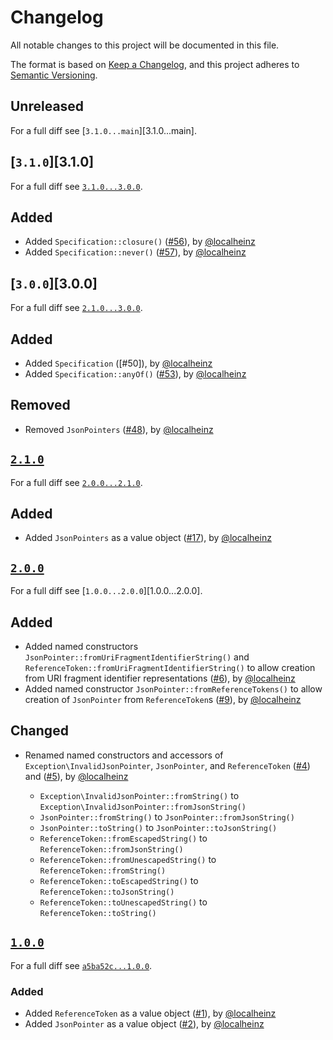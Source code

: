 # Changelog

All notable changes to this project will be documented in this file.

The format is based on [Keep a Changelog](https://keepachangelog.com/en/1.0.0/), and this project adheres to [Semantic Versioning](https://semver.org/spec/v2.0.0.html).

## Unreleased

For a full diff see [`3.1.0...main`][3.1.0...main].

## [`3.1.0`][3.1.0]

For a full diff see [`3.1.0...3.0.0`][2.1.0...3.0.0].

## Added

- Added `Specification::closure()` ([#56]), by [@localheinz]
- Added `Specification::never()` ([#57]), by [@localheinz]

## [`3.0.0`][3.0.0]

For a full diff see [`2.1.0...3.0.0`][2.1.0...3.0.0].

## Added

- Added `Specification` ([#50]), by [@localheinz]
- Added `Specification::anyOf()` ([#53]), by [@localheinz]

## Removed

- Removed `JsonPointers`  ([#48]), by [@localheinz]

## [`2.1.0`][2.1.0]

For a full diff see [`2.0.0...2.1.0`][2.0.0...2.1.0].

## Added

- Added `JsonPointers` as a value object  ([#17]), by [@localheinz]

## [`2.0.0`][2.0.0]

For a full diff see [`1.0.0...2.0.0`][1.0.0...2.0.0].

## Added

- Added named constructors `JsonPointer::fromUriFragmentIdentifierString()` and `ReferenceToken::fromUriFragmentIdentifierString()` to allow creation from URI fragment identifier representations ([#6]), by [@localheinz]
- Added named constructor `JsonPointer::fromReferenceTokens()` to allow creation of `JsonPointer` from `ReferenceToken`s ([#9]), by [@localheinz]

## Changed

- Renamed named constructors and accessors of `Exception\InvalidJsonPointer`, `JsonPointer`, and `ReferenceToken` ([#4]) and ([#5]), by [@localheinz]

  - `Exception\InvalidJsonPointer::fromString()` to `Exception\InvalidJsonPointer::fromJsonString()`
  - `JsonPointer::fromString()` to `JsonPointer::fromJsonString()`
  - `JsonPointer::toString()` to `JsonPointer::toJsonString()`
  - `ReferenceToken::fromEscapedString()` to `ReferenceToken::fromJsonString()`
  - `ReferenceToken::fromUnescapedString()` to `ReferenceToken::fromString()`
  - `ReferenceToken::toEscapedString()` to `ReferenceToken::toJsonString()`
  - `ReferenceToken::toUnescapedString()` to `ReferenceToken::toString()`

## [`1.0.0`][1.0.0]

For a full diff see [`a5ba52c...1.0.0`][a5ba52c...1.0.0].

### Added

- Added `ReferenceToken` as a value object ([#1]), by [@localheinz]
- Added `JsonPointer` as a value object ([#2]), by [@localheinz]

[1.0.0]: https://github.com/ergebnis/json-pointer/releases/tag/1.0.0
[2.0.0]: https://github.com/ergebnis/json-pointer/releases/tag/2.0.0
[2.1.0]: https://github.com/ergebnis/json-pointer/releases/tag/2.1.0

[a5ba52c...1.0.0]: https://github.com/ergebnis/json-pointer/compare/a5ba52c...1.0.0
[1.0.0...main]: https://github.com/ergebnis/json-pointer/compare/1.0.0...main
[2.0.0...2.1.0]: https://github.com/ergebnis/json-pointer/compare/2.0.0...2.1.0
[2.1.0...3.0.0]: https://github.com/ergebnis/json-pointer/compare/2.1.0...3.0.0
[3.0.0...main]: https://github.com/ergebnis/json-pointer/compare/3.0.0...main

[#1]: https://github.com/ergebnis/json-pointer/pull/1
[#2]: https://github.com/ergebnis/json-pointer/pull/2
[#4]: https://github.com/ergebnis/json-pointer/pull/4
[#5]: https://github.com/ergebnis/json-pointer/pull/5
[#6]: https://github.com/ergebnis/json-pointer/pull/6
[#9]: https://github.com/ergebnis/json-pointer/pull/9
[#17]: https://github.com/ergebnis/json-pointer/pull/17
[#48]: https://github.com/ergebnis/json-pointer/pull/48
[#53]: https://github.com/ergebnis/json-pointer/pull/53
[#56]: https://github.com/ergebnis/json-pointer/pull/56
[#57]: https://github.com/ergebnis/json-pointer/pull/57

[@localheinz]: https://github.com/localheinz
